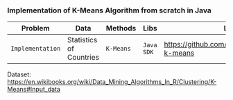 ### Implementation of K-Means Algorithm from scratch in Java

|__Problem__|__Data__|__Methods__|__Libs__|__Link__|
|-|-|-|-|-|
|`Implementation`|Statistics of Countries|`K-Means`|`Java SDK`| https://github.com/erdiolmezogullari/ml-k-means|

Dataset: https://en.wikibooks.org/wiki/Data_Mining_Algorithms_In_R/Clustering/K-Means#Input_data
